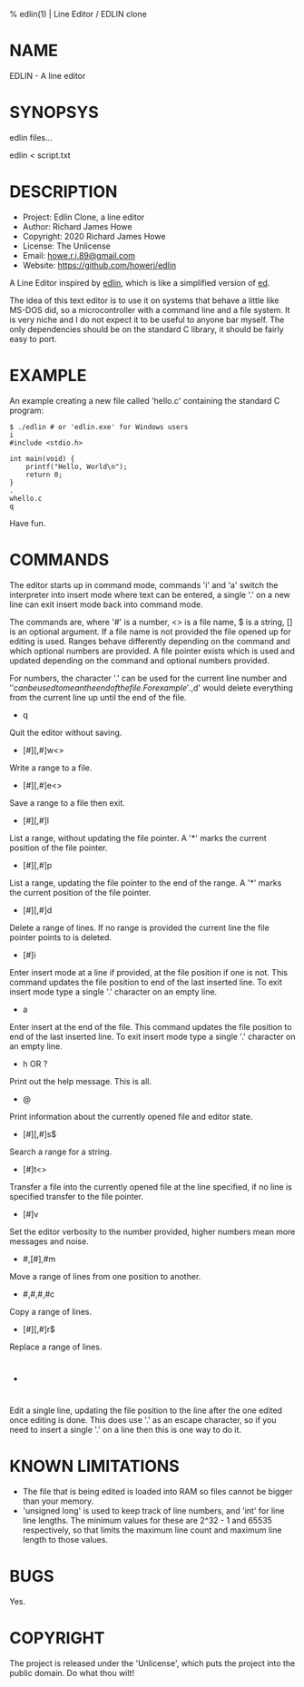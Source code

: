 % edlin(1) | Line Editor / EDLIN clone

# NAME

EDLIN - A line editor

# SYNOPSYS

edlin files...

edlin < script.txt

# DESCRIPTION

*  Project:   Edlin Clone, a line editor
*  Author:    Richard James Howe
*  Copyright: 2020 Richard James Howe
*  License:   The Unlicense
*  Email:     howe.r.j.89@gmail.com
*  Website:   <https://github.com/howerj/edlin>

A Line Editor inspired by [edlin](https://en.wikipedia.org/wiki/Edlin), which
is like a simplified version of [ed](https://en.wikipedia.org/wiki/Ed_%28text_editor%29).

The idea of this text editor is to use it on systems that behave a little like
MS-DOS did, so a microcontroller with a command line and a file system. It is
very niche and I do not expect it to be useful to anyone bar myself. The only
dependencies should be on the standard C library, it should be fairly easy to
port.

# EXAMPLE

An example creating a new file called 'hello.c' containing the standard C
program:

	$ ./edlin # or 'edlin.exe' for Windows users
	i
	#include <stdio.h>

	int main(void) {
		printf("Hello, World\n");
		return 0;
	}
	.
	whello.c
	q

Have fun.

# COMMANDS

The editor starts up in command mode, commands 'i' and 'a' switch the
interpreter into insert mode where text can be entered, a single '.' on a new
line can exit insert mode back into command mode.

The commands are, where '#' is a number, <> is a file name, $ is a string, \[\]
is an optional argument. If a file name is not provided the file opened up for
editing is used. Ranges behave differently depending on the command and which
optional numbers are provided. A file pointer exists which is used and updated
depending on the command and optional numbers provided.

For numbers, the character '.' can be used for the current line number and '$' 
can be used to mean the end of the file. For example '.,$d' would delete 
everything from the current line up until the end of the file.

* q

Quit the editor without saving.

* \[#\]\[,#\]w<>

Write a range to a file.

* \[#\]\[,#\]e<>

Save a range to a file then exit.

* \[#\]\[,#\]l

List a range, without updating the file pointer. A '\*' marks the current
position of the file pointer.

* \[#\]\[,#\]p

List a range, updating the file pointer to the end of the range. A '\*' 
marks the current position of the file pointer.

* \[#\]\[,#\]d

Delete a range of lines. If no range is provided the current line the file
pointer points to is deleted.

* \[#\]i

Enter insert mode at a line if provided, at the file position if one is not.
This command updates the file position to end of the last inserted line. To
exit insert mode type a single '.' character on an empty line.

* a

Enter insert at the end of the file. This command updates the file position 
to end of the last inserted line. To exit insert mode type a single '.' 
character on an empty line.

* h OR ?

Print out the help message. This is all.

* @

Print information about the currently opened file and editor state.

* \[#\]\[,#\]s$

Search a range for a string.

* \[#\]t<>

Transfer a file into the currently opened file at the line specified, if no
line is specified transfer to the file pointer.

* \[#\]v

Set the editor verbosity to the number provided, higher numbers mean more
messages and noise.

* #,\[#\],#m

Move a range of lines from one position to another.

* #,#,#,#c

Copy a range of lines.

* \[#\]\[,#\]r$

Replace a range of lines.

* #

Edit a single line, updating the file position to the line after the one edited once
editing is done. This does use '.' as an escape character, so if you need to insert
a single '.' on a line then this is one way to do it.

# KNOWN LIMITATIONS

* The file that is being edited is loaded into RAM so files cannot be bigger
than your memory.
* 'unsigned long' is used to keep track of line numbers, and 'int' for line
line lengths. The minimum values for these are 2^32 - 1 and 65535 
respectively, so that limits the maximum line count and maximum line length
to those values.

# BUGS

Yes.

# COPYRIGHT

The project is released under the 'Unlicense', which puts the project into the
public domain. Do what thou wilt!

